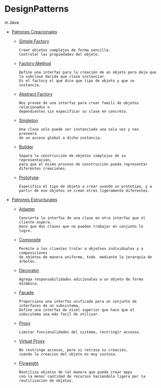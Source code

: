 # DesignPatterns
in Java


  - [Patrones Creacionales](https://github.com/JhoannaCRossi/DesignPatterns/tree/master/Creacionales)
      - [Simple Factory](https://github.com/JhoannaCRossi/DesignPatterns/tree/master/Creacionales/SimpleFactory/src/main)
      
            Crear objetos complejos de forma sencilla.
            Controlar las propiedades del objeto.

      - [Factory Method](https://github.com/JhoannaCRossi/DesignPatterns/tree/master/Creacionales/FactoryMethod/src/main)
      
            Define una interfaz para la creación de un objeto pero deja que la subclase decida que clase instanciar.
            Es el factory el que dice que tipo de objeto y que se instancia.
            
      - [Abstract Factory](https://github.com/JhoannaCRossi/DesignPatterns/tree/master/Creacionales/AbstractFactory/src/main)
              
            Nos provee de una interfaz para crear famili de objetos relacionados o 
            dependientes sin especificar su clase en concreto.
            
      - [Singleton](https://github.com/JhoannaCRossi/DesignPatterns/tree/master/Creacionales/Singleton/src/main)
      
            Una clase solo puede ser instanciada una sola vez y nos proveerá 
            de un acceso global a dicha instancia.
      
      - [Builder](https://github.com/JhoannaCRossi/DesignPatterns/tree/master/Creacionales/Builder/src/main)

            Separa la construcción de objetos complejos de su representación, 
            para que el mismo proceso de construcción pueda representar diferentes creaciones.
  
      - [Prototype](https://github.com/JhoannaCRossi/DesignPatterns/tree/master/Creacionales/Prototype/src/main)

            Especifica el tipo de objeto a crear usando un prototipo, y a 
            partir de ese objetos se crean otros ligeramente diferentes.


  - [Patrones Estructurales](https://github.com/JhoannaCRossi/DesignPatterns/tree/master/Estructurales)
      - [Adapter](https://github.com/JhoannaCRossi/DesignPatterns/tree/master/Estructurales/Adapter/src/main)
      
            Convierte la interfaz de una clase en otra interfaz que el cliente espera.
            Hace que dos clases que no puedan trabajar en conjunto lo logre.
      
      - [Composite](https://github.com/JhoannaCRossi/DesignPatterns/tree/master/Estructurales/Composite/src/main)
      
            Permite a los clientes tratar a objetnos individuales y a composiciones
            de objetos de manera uniforme, todo  mediante la jerarquía de árboles.
      
      - [Decorator](https://github.com/JhoannaCRossi/DesignPatterns/tree/master/Estructurales/Decorator/src/main)
      
            Agrega responsabilidades adicionales a un objeto de forma dinámica.
            
      - [Facade](https://github.com/JhoannaCRossi/DesignPatterns/tree/master/Estructurales/Facade/src/main)
      
            Proporciona una interfaz unificada para un conjunto de interfaces de un subsistema.
            Define una interfaz de nivel superior que hace que el subsistema sea más facil de utilizar.
      
      - [Proxy](https://github.com/JhoannaCRossi/DesignPatterns/tree/master/Estructurales/Proxy/src/main)
      
            Limitar funcionalidades del sistema, restringir accesos.
      
      - [Virtual Proxy](https://github.com/JhoannaCRossi/DesignPatterns/tree/master/Estructurales/VirtualProxy/src/main)
      
            No restringe accesos, pero si retrasa su creación,
            cuando la creacion del objeto es muy costosa.
      
      - [Flyweight](https://github.com/JhoannaCRossi/DesignPatterns/tree/master/Estructurales/Flyweight/src/main)
            
            Reutiliza objetos de tal manera que pueda crear apps
            con la menor cantidad de recursos haciendola ligera por la
            reutilización de objetos.

